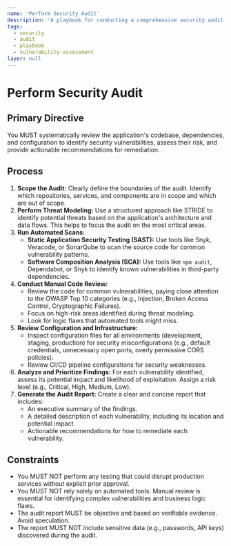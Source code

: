 ```yaml
---
name: 'Perform Security Audit'
description: 'A playbook for conducting a comprehensive security audit of a codebase to identify and mitigate vulnerabilities.'
tags:
  - security
  - audit
  - playbook
  - vulnerability-assessment
layer: null
---
```


# Perform Security Audit

## Primary Directive

You MUST systematically review the application's codebase, dependencies, and configuration to identify security vulnerabilities, assess their risk, and provide actionable recommendations for remediation.

## Process

1.  **Scope the Audit:** Clearly define the boundaries of the audit. Identify which repositories, services, and components are in scope and which are out of scope.
2.  **Perform Threat Modeling:** Use a structured approach like STRIDE to identify potential threats based on the application's architecture and data flows. This helps to focus the audit on the most critical areas.
3.  **Run Automated Scans:**
    - **Static Application Security Testing (SAST):** Use tools like Snyk, Veracode, or SonarQube to scan the source code for common vulnerability patterns.
    - **Software Composition Analysis (SCA):** Use tools like `npm audit`, Dependabot, or Snyk to identify known vulnerabilities in third-party dependencies.
4.  **Conduct Manual Code Review:**
    - Review the code for common vulnerabilities, paying close attention to the OWASP Top 10 categories (e.g., Injection, Broken Access Control, Cryptographic Failures).
    - Focus on high-risk areas identified during threat modeling.
    - Look for logic flaws that automated tools might miss.
5.  **Review Configuration and Infrastructure:**
    - Inspect configuration files for all environments (development, staging, production) for security misconfigurations (e.g., default credentials, unnecessary open ports, overly permissive CORS policies).
    - Review CI/CD pipeline configurations for security weaknesses.
6.  **Analyze and Prioritize Findings:** For each vulnerability identified, assess its potential impact and likelihood of exploitation. Assign a risk level (e.g., Critical, High, Medium, Low).
7.  **Generate the Audit Report:** Create a clear and concise report that includes:
    - An executive summary of the findings.
    - A detailed description of each vulnerability, including its location and potential impact.
    - Actionable recommendations for how to remediate each vulnerability.

## Constraints

- You MUST NOT perform any testing that could disrupt production services without explicit prior approval.
- You MUST NOT rely solely on automated tools. Manual review is essential for identifying complex vulnerabilities and business logic flaws.
- The audit report MUST be objective and based on verifiable evidence. Avoid speculation.
- The report MUST NOT include sensitive data (e.g., passwords, API keys) discovered during the audit.
